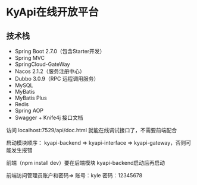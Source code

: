# KyApi在线开放平台


## 技术栈

- Spring Boot 2.7.0（包含Starter开发）
- Spring MVC
- SpringCloud-GateWay
- Nacos 2.1.2（服务注册中心）
- Dubbo 3.0.9（RPC 远程调用服务）
- MySQL
- MyBatis
- MyBatis Plus
- Redis
- Spring AOP
- Swagger + Knife4j 接口文档

访问 localhost:7529/api/doc.html 就能在线调试接口了，不需要前端配合

启动模块顺序： kyapi-backend => kyapi-interface => kyapi-gateway，否则可能发生报错

前端（npm install dev）要在后端模块 kyapi-backend启动后再启动

前端访问管理员账户和密码=>   账号：kyle    密码：12345678
